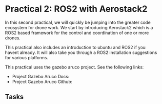 # Practical 2: ROS2 with Aerostack2

In this second practical, we will quickly be jumping into the greater code ecosystem for drone work. We start by introducing Aerostack2 which is a ROS2 based framework for the control and coordination of one or more drones. 

This practical also includes an introduction to ubuntu and ROS2 if you havent already. It will also take you through a ROS2 installation suggestions for various platforms. 

This practical uses the gazebo aruco project. See the following links:

- Project Gazebo Aruco Docs:
- Project Gazebo Aruco Github:

## Tasks